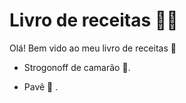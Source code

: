# Livro de receitas :man_cook:

Olá! Bem vido ao meu livro de receitas :wave:

* Strogonoff de camarão :shrimp:.

* Pavê :chocolate_bar: .


